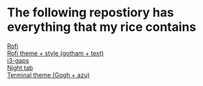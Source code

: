  
<h1>The following repostiory has everything that my rice contains</h1>



[Rofi](https://github.com/davatorium/rofi) <br />
[Rofi theme + style (gotham + text)](https://github.com/adi1090x/rofi) <br />
[i3-gaps](https://github.com/Airblader/i3) <br />
[Night tab](https://chrome.google.com/webstore/detail/nighttab/hdpcadigjkbcpnlcpbcohpafiaefanki?hl=en-GB) <br />
[Terminal theme (Gogh + azu)](https://mayccoll.github.io/Gogh/)
